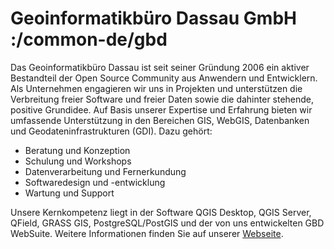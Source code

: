 # Geoinformatikbüro Dassau GmbH :/common-de/gbd

Das Geoinformatikbüro Dassau ist seit seiner Gründung 2006 ein aktiver Bestandteil der Open Source Community aus Anwendern und Entwicklern. Als Unternehmen engagieren wir uns in Projekten und unterstützen die Verbreitung freier Software und freier Daten sowie die dahinter stehende, positive Grundidee. Auf Basis unserer Expertise und Erfahrung bieten wir umfassende Unterstützung in den Bereichen GIS, WebGIS, Datenbanken und Geodateninfrastrukturen (GDI). Dazu gehört:

* Beratung und Konzeption
* Schulung und Workshops
* Datenverarbeitung und Fernerkundung
* Softwaredesign und -entwicklung
* Wartung und Support

Unsere Kernkompetenz liegt in der Software QGIS Desktop, QGIS Server, QField, GRASS GIS, PostgreSQL/PostGIS und der von uns entwickelten GBD WebSuite. Weitere Informationen finden Sie auf unserer [Webseite](https://www.gbd-consult.de).


